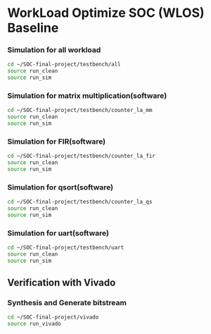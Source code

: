 # WorkLoad Optimize SOC (WLOS) Baseline

### Simulation for all workload
```sh
cd ~/SOC-final-project/testbench/all
source run_clean
source run_sim
```

### Simulation for matrix multiplication(software)
```sh
cd ~/SOC-final-project/testbench/counter_la_mm
source run_clean
source run_sim
```

### Simulation for FIR(software)
```sh
cd ~/SOC-final-project/testbench/counter_la_fir
source run_clean
source run_sim
```

### Simulation for qsort(software)
```sh
cd ~/SOC-final-project/testbench/counter_la_qs
source run_clean
source run_sim
```

### Simulation for uart(software)
```sh
cd ~/SOC-final-project/testbench/uart
source run_clean
source run_sim
```

## Verification with Vivado
### Synthesis and Generate bitstream
```sh
cd ~/SOC-final-project/vivado
source run_vivado
```


